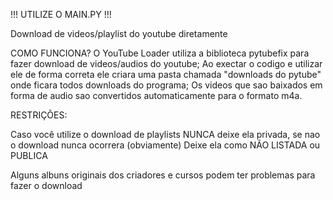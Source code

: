 !!! UTILIZE O MAIN.PY !!!

Download de videos/playlist do youtube diretamente


COMO FUNCIONA?
O YouTube Loader utiliza a biblioteca pytubefix para fazer download de videos/audios do youtube;
Ao exectar o codigo e utilizar ele de forma correta ele criara uma pasta chamada "downloads do pytube" onde ficara todos downloads do programa;
Os videos que sao baixados em forma de audio sao convertidos automaticamente para o formato m4a.


RESTRIÇÕES:

Caso você utilize o download de playlists NUNCA deixe ela privada, se nao o download nunca ocorrera (obviamente)
Deixe ela como NÃO LISTADA ou PUBLICA

Alguns albuns originais dos criadores e cursos podem ter problemas para fazer o download

